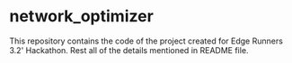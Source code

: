 # network_optimizer
This repository contains the code of the  project created for Edge Runners 3.2' Hackathon. Rest all of the details mentioned in README file.

